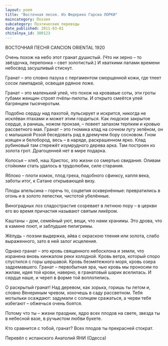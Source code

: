 ```yaml
---
layout: poem
title: "Восточная песня. Из Федерико Гарсиа ЛОРКИ"
maincategory: Поэзия
subcategory: Поэтические переводы
date_published: 2011-03-01
chitalnya_id: 300123
---
```




ВОСТОЧНАЯ ПЕСНЯ
CANCION ORIENTAL
1920

Очень похож на небо
этот гранат душистый.
(Что ни зерно – то звёздочка,
перепонка – свет золотистый.)
И хваткими лапами времени
небосвод засушливый стиснут.

Гранат –  это словно пазуха
c пергаментом сморщенной кожи,
где тлеет сосок лампадкой,
освещая рдяное ложе.

Гранат – это маленький улей,
что похож на кровавые соты,
эти гроты губами женщин
строят пчёлы-пилоты.
И открыто смеётся улей
багрянцем тысячеротым.

Подобно сердцу над пахотой,
пульсирует и искрится,
никогда не исклёван птахами
и может этим гордиться.
Как людское закрытое сердце,
а ранишь, ножом пронзая, – 
повеет запахом терпким
и кровью рассветного мая.
Гранат –  это гномика клад
на сочном лугу зелёном,
он с малышкой Розой беседовать рад
в дремучем бору сосновом.
Гном изящен и белобород,
весь – в наряде, раскрашенном ярко.
Клад рубиновый там стережёт
изумрудного дерева арка.
Там построен из золота грот.
Драгоценней нет в мире подарка.

Колосья – хлеб, наш Христос,
это жизни со смертью свидания.
Оливам стойкими стать удалось
в трудолюбии, силе старания.

Яблоко – плоти комок,
плод греха, подобного сфинксу,
капля века, заботы итог,
к Сатане открывающей визу.
 
Плоды апельсина – горечь то,
соцветия осквернённые:
превратились в огонь и в золото
лепестки, чистотой убелённые.

Виноградных лоз сладострастие
созревает в летнюю пору – 
в церкви его во время причастия
называют святым ликёром.

Каштаны – дом, семейный уют,
вещи, что нами хранимы.
Это дрова, что в камине поют,
и заблудшие пилигримы.

Жёлудь – поэзии выдержка,
айва с окраскою тления
или золота, слабо выраженного,
зато в ней залог исцеления.

Однако гранат – это кровь
священного небосклона
и земли, что изранена вновь 
кинжалом реки холодной.
Кровь ветра, который споро
спустился с горы шершавой.
Кровь безмятежного моря,
кровь озера задремавшего.
Гранат – первобытная эра,
чью кровь мы проносим по жилам,
идея той крови, наверно,
в гранатовый шарик вселилась.
И сердце наше, и череп
в форме той воплотились.

О раскрытый гранат! Над деревом,
как зорька, горишь ты летом
и, словно Венериным чревом,
хохочешь в саду рассветном.
Тебя мотыльки осаждают:
задумали с солнцем сражаться,
а черви тебя избегают –
обжечься очень боятся.

Потому что ты – жизни праздник,
ядро всех плодов на свете,
звезда ты в небесной вазе,
в ручьистом любви букете.

Кто сравнится с тобой, гранат?
Всех плодов ты прекрасней стократ.

Перевёл с испанского Анатолий ЯНИ (Одесса)






